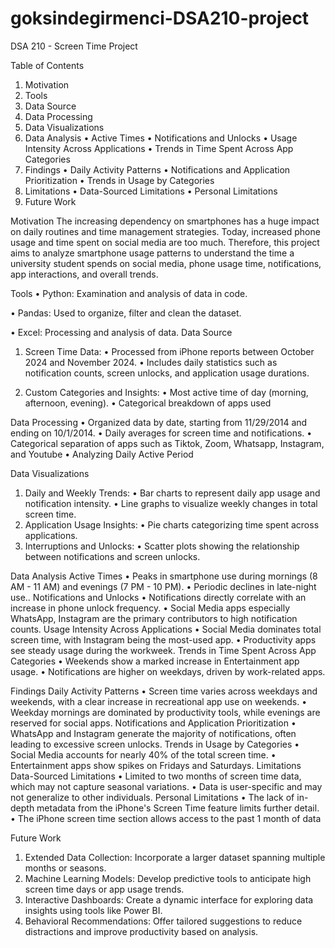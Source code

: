 # goksindegirmenci-DSA210-project
DSA 210 - Screen Time Project

Table of Contents
1.	Motivation
2.	Tools
3.	Data Source
4.	Data Processing
5.	Data Visualizations
6.	Data Analysis 
  •	Active Times
  •	Notifications and Unlocks
  •	Usage Intensity Across Applications
  •	Trends in Time Spent Across App Categories
7.	Findings 
  •	Daily Activity Patterns
  •	Notifications and Application Prioritization
  •	Trends in Usage by Categories
8.	Limitations 
  •	Data-Sourced Limitations
  •	Personal Limitations
9.	Future Work

Motivation
The increasing dependency on smartphones has a huge impact on daily routines and time management strategies. Today, increased phone usage and time spent on social media are too much. Therefore, this project aims to analyze smartphone usage patterns to understand the time a university student spends on social media, phone usage time, notifications, app interactions, and overall trends.

Tools
• Python: Examination and analysis of data in code.

• Pandas: Used to organize, filter and clean the dataset.

• Excel: Processing and analysis of data.
Data Source
  1.	Screen Time Data:
    •	Processed from iPhone reports between October 2024 and November 2024.
    •	Includes daily statistics such as notification counts, screen unlocks, and application usage durations.

  2.	Custom Categories and Insights:
    •	Most active time of day (morning, afternoon, evening).
    •	Categorical breakdown of apps used

Data Processing
  •	Organized data by date, starting from 11/29/2014 and ending on 10/1/2014.
  •	Daily averages for screen time and notifications.
  •	Categorical separation of apps such as Tiktok, Zoom, Whatsapp, Instagram, and Youtube
  •	Analyzing Daily Active Period

Data Visualizations
  1.	Daily and Weekly Trends:
    •	Bar charts to represent daily app usage and notification intensity.
    •	Line graphs to visualize weekly changes in total screen time.
  2.	Application Usage Insights:
    •	Pie charts categorizing time spent across applications.
  3.	Interruptions and Unlocks:
    • Scatter plots showing the relationship between notifications and screen unlocks.

Data Analysis
Active Times
  •	Peaks in smartphone use during mornings (8 AM - 11 AM) and evenings (7 PM - 10 PM).
  •	Periodic declines in late-night use..
Notifications and Unlocks
  •	Notifications directly correlate with an increase in phone unlock frequency.
  •	Social Media apps  especially WhatsApp, Instagram are the primary contributors to high notification counts.
Usage Intensity Across Applications
  •	Social Media dominates total screen time, with Instagram being the most-used app.
  •	Productivity apps see steady usage during the workweek.
Trends in Time Spent Across App Categories
  •	Weekends show a marked increase in Entertainment app usage.
  •	Notifications are higher on weekdays, driven by work-related apps.

Findings
Daily Activity Patterns
  •	Screen time varies across weekdays and weekends, with a clear increase in recreational app use on weekends.
  •	Weekday mornings are dominated by productivity tools, while evenings are reserved for social apps.
Notifications and Application Prioritization
  •	WhatsApp and Instagram generate the majority of notifications, often leading to excessive screen unlocks.
Trends in Usage by Categories
  •	Social Media accounts for nearly 40% of the total screen time.
  •	Entertainment apps show spikes on Fridays and Saturdays.
Limitations
Data-Sourced Limitations
  •	Limited to two months of screen time data, which may not capture seasonal variations.
  •	Data is user-specific and may not generalize to other individuals.
Personal Limitations
  • The lack of in-depth metadata from the iPhone's Screen Time feature limits further detail.
  •	The iPhone screen time section allows access to the past 1 month of data
  
Future Work
  1.	Extended Data Collection: Incorporate a larger dataset spanning multiple months or seasons.
  2.	Machine Learning Models: Develop predictive tools to anticipate high screen time days or app usage trends.
  3.	Interactive Dashboards: Create a dynamic interface for exploring data insights using tools like Power BI.
  4.	Behavioral Recommendations: Offer tailored suggestions to reduce distractions and improve productivity based on analysis.

